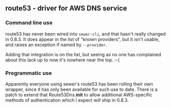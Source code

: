 ## route53 - driver for AWS DNS service

### Command line use

route53 has never been wired into `sewer-cli`, and that hasn't really
changed in 0.8.3.  It does appear in the list of "known providers", but it
isn't usable, and raises an exception if named by `--provider`.

Adding that integration is on the list, but seeing as no one has complained
about this lack up to now it's nowhere near the top.  :-(

### Programmatic use

Apparently everyone using sewer's route53 has been rolling their own
wrapper, since it has only been available for such use to date.  There is a
patch to extend that Route53Dns.__init__ to allow additional AWS-specific
methods of authentication which I expect will ship in 0.8.3.
